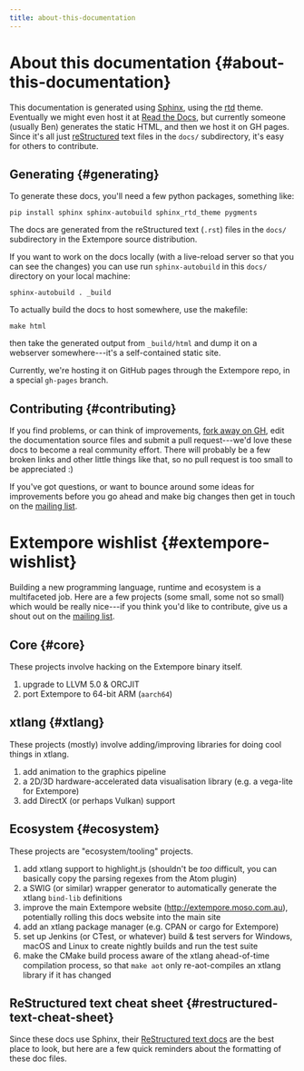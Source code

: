 ```yaml
---
title: about-this-documentation
---
```


# About this documentation {#about-this-documentation}

This documentation is generated using
[Sphinx](http://www.sphinx-doc.org/), using the
[rtd](https://github.com/snide/sphinx_rtd_theme) theme. Eventually we
might even host it at [Read the Docs](http://readthedocs.org), but
currently someone (usually Ben) generates the static HTML, and then we
host it on GH pages. Since it's all just
[reStructured](http://www.sphinx-doc.org/en/stable/rest.html) text files
in the `docs/` subdirectory, it's easy for others to contribute.

## Generating {#generating}

To generate these docs, you'll need a few python packages, something
like:

    pip install sphinx sphinx-autobuild sphinx_rtd_theme pygments

The docs are generated from the reStructured text (`.rst`) files in the
`docs/` subdirectory in the Extempore source distribution.

If you want to work on the docs locally (with a live-reload server so
that you can see the changes) you can use run `sphinx-autobuild` in this
`docs/` directory on your local machine:

    sphinx-autobuild . _build

To actually build the docs to host somewhere, use the makefile:

    make html

then take the generated output from `_build/html` and dump it on a
webserver somewhere---it's a self-contained static site.

Currently, we're hosting it on GitHub pages through the Extempore repo,
in a special `gh-pages` branch.

## Contributing {#contributing}

If you find problems, or can think of improvements, [fork away on
GH](https://github.com/digego/extempore), edit the documentation source
files and submit a pull request---we'd love these docs to become a real
community effort. There will probably be a few broken links and other
little things like that, so no pull request is too small to be
appreciated :)

If you've got questions, or want to bounce around some ideas for
improvements before you go ahead and make big changes then get in touch
on the [mailing list](mailto:extemporelang@googlegroups.com).

# Extempore wishlist {#extempore-wishlist}

Building a new programming language, runtime and ecosystem is a
multifaceted job. Here are a few projects (some small, some not so
small) which would be really nice---if you think you'd like to
contribute, give us a shout out on the [mailing
list](mailto:extemporelang@googlegroups.com).

## Core {#core}

These projects involve hacking on the Extempore binary itself.

1.  upgrade to LLVM 5.0 & ORCJIT
2.  port Extempore to 64-bit ARM (`aarch64`)

## xtlang {#xtlang}

These projects (mostly) involve adding/improving libraries for doing
cool things in xtlang.

1.  add animation to the graphics pipeline
2.  a 2D/3D hardware-accelerated data visualisation library (e.g. a
    vega-lite for Extempore)
3.  add DirectX (or perhaps Vulkan) support

## Ecosystem {#ecosystem}

These projects are "ecosystem/tooling" projects.

1.  add xtlang support to highlight.js (shouldn't be *too* difficult,
    you can basically copy the parsing regexes from the Atom plugin)
2.  a SWIG (or similar) wrapper generator to automatically generate the
    xtlang `bind-lib` definitions
3.  improve the main Extempore website (<http://extempore.moso.com.au>),
    potentially rolling this docs website into the main site
4.  add an xtlang package manager (e.g. CPAN or cargo for Extempore)
5.  set up Jenkins (or CTest, or whatever) build & test servers for
    Windows, macOS and Linux to create nightly builds and run the test
    suite
6.  make the CMake build process aware of the xtlang ahead-of-time
    compilation process, so that `make aot` only re-aot-compiles an
    xtlang library if it has changed
## ReStructured text cheat sheet {#restructured-text-cheat-sheet}

Since these docs use Sphinx, their [ReStructured text
docs](www.sphinx-doc.org/en/stable/rest.html) are the best place to
look, but here are a few quick reminders about the formatting of these
doc files.
